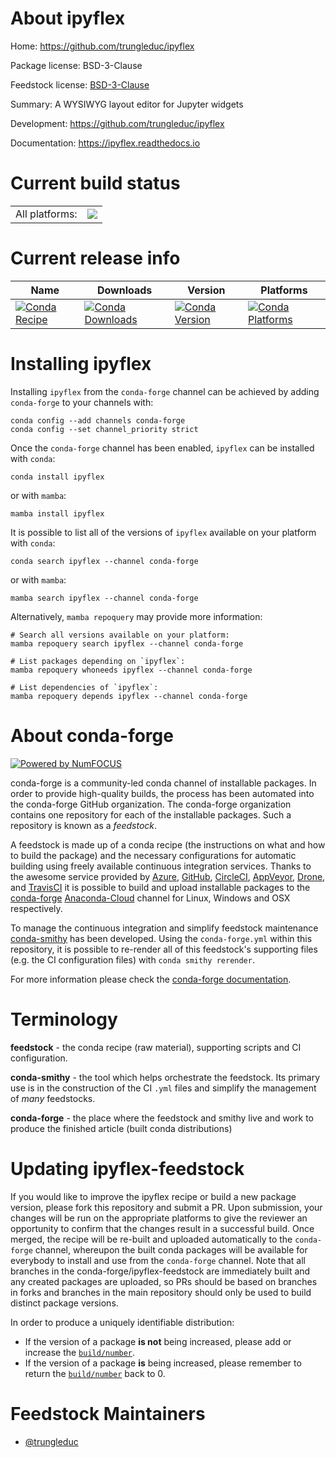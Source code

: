 About ipyflex
=============

Home: https://github.com/trungleduc/ipyflex

Package license: BSD-3-Clause

Feedstock license: [BSD-3-Clause](https://github.com/conda-forge/ipyflex-feedstock/blob/main/LICENSE.txt)

Summary: A WYSIWYG layout editor for Jupyter widgets

Development: https://github.com/trungleduc/ipyflex

Documentation: https://ipyflex.readthedocs.io

Current build status
====================


<table><tr><td>All platforms:</td>
    <td>
      <a href="https://dev.azure.com/conda-forge/feedstock-builds/_build/latest?definitionId=14670&branchName=main">
        <img src="https://dev.azure.com/conda-forge/feedstock-builds/_apis/build/status/ipyflex-feedstock?branchName=main">
      </a>
    </td>
  </tr>
</table>

Current release info
====================

| Name | Downloads | Version | Platforms |
| --- | --- | --- | --- |
| [![Conda Recipe](https://img.shields.io/badge/recipe-ipyflex-green.svg)](https://anaconda.org/conda-forge/ipyflex) | [![Conda Downloads](https://img.shields.io/conda/dn/conda-forge/ipyflex.svg)](https://anaconda.org/conda-forge/ipyflex) | [![Conda Version](https://img.shields.io/conda/vn/conda-forge/ipyflex.svg)](https://anaconda.org/conda-forge/ipyflex) | [![Conda Platforms](https://img.shields.io/conda/pn/conda-forge/ipyflex.svg)](https://anaconda.org/conda-forge/ipyflex) |

Installing ipyflex
==================

Installing `ipyflex` from the `conda-forge` channel can be achieved by adding `conda-forge` to your channels with:

```
conda config --add channels conda-forge
conda config --set channel_priority strict
```

Once the `conda-forge` channel has been enabled, `ipyflex` can be installed with `conda`:

```
conda install ipyflex
```

or with `mamba`:

```
mamba install ipyflex
```

It is possible to list all of the versions of `ipyflex` available on your platform with `conda`:

```
conda search ipyflex --channel conda-forge
```

or with `mamba`:

```
mamba search ipyflex --channel conda-forge
```

Alternatively, `mamba repoquery` may provide more information:

```
# Search all versions available on your platform:
mamba repoquery search ipyflex --channel conda-forge

# List packages depending on `ipyflex`:
mamba repoquery whoneeds ipyflex --channel conda-forge

# List dependencies of `ipyflex`:
mamba repoquery depends ipyflex --channel conda-forge
```


About conda-forge
=================

[![Powered by
NumFOCUS](https://img.shields.io/badge/powered%20by-NumFOCUS-orange.svg?style=flat&colorA=E1523D&colorB=007D8A)](https://numfocus.org)

conda-forge is a community-led conda channel of installable packages.
In order to provide high-quality builds, the process has been automated into the
conda-forge GitHub organization. The conda-forge organization contains one repository
for each of the installable packages. Such a repository is known as a *feedstock*.

A feedstock is made up of a conda recipe (the instructions on what and how to build
the package) and the necessary configurations for automatic building using freely
available continuous integration services. Thanks to the awesome service provided by
[Azure](https://azure.microsoft.com/en-us/services/devops/), [GitHub](https://github.com/),
[CircleCI](https://circleci.com/), [AppVeyor](https://www.appveyor.com/),
[Drone](https://cloud.drone.io/welcome), and [TravisCI](https://travis-ci.com/)
it is possible to build and upload installable packages to the
[conda-forge](https://anaconda.org/conda-forge) [Anaconda-Cloud](https://anaconda.org/)
channel for Linux, Windows and OSX respectively.

To manage the continuous integration and simplify feedstock maintenance
[conda-smithy](https://github.com/conda-forge/conda-smithy) has been developed.
Using the ``conda-forge.yml`` within this repository, it is possible to re-render all of
this feedstock's supporting files (e.g. the CI configuration files) with ``conda smithy rerender``.

For more information please check the [conda-forge documentation](https://conda-forge.org/docs/).

Terminology
===========

**feedstock** - the conda recipe (raw material), supporting scripts and CI configuration.

**conda-smithy** - the tool which helps orchestrate the feedstock.
                   Its primary use is in the construction of the CI ``.yml`` files
                   and simplify the management of *many* feedstocks.

**conda-forge** - the place where the feedstock and smithy live and work to
                  produce the finished article (built conda distributions)


Updating ipyflex-feedstock
==========================

If you would like to improve the ipyflex recipe or build a new
package version, please fork this repository and submit a PR. Upon submission,
your changes will be run on the appropriate platforms to give the reviewer an
opportunity to confirm that the changes result in a successful build. Once
merged, the recipe will be re-built and uploaded automatically to the
`conda-forge` channel, whereupon the built conda packages will be available for
everybody to install and use from the `conda-forge` channel.
Note that all branches in the conda-forge/ipyflex-feedstock are
immediately built and any created packages are uploaded, so PRs should be based
on branches in forks and branches in the main repository should only be used to
build distinct package versions.

In order to produce a uniquely identifiable distribution:
 * If the version of a package **is not** being increased, please add or increase
   the [``build/number``](https://docs.conda.io/projects/conda-build/en/latest/resources/define-metadata.html#build-number-and-string).
 * If the version of a package **is** being increased, please remember to return
   the [``build/number``](https://docs.conda.io/projects/conda-build/en/latest/resources/define-metadata.html#build-number-and-string)
   back to 0.

Feedstock Maintainers
=====================

* [@trungleduc](https://github.com/trungleduc/)

